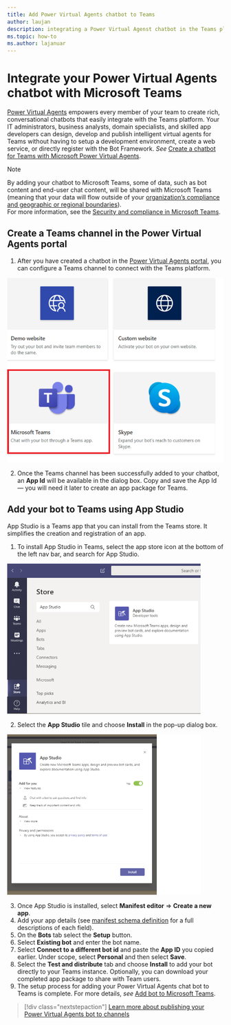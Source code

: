 ```yaml
---
title: Add Power Virtual Agents chatbot to Teams
author: laujan
description: integrating a Power Virtual Agenst chatbot in the Teams platform
ms.topic: how-to
ms.author: lajanuar
---
```


# Integrate your Power Virtual Agents chatbot with Microsoft Teams

[Power Virtual Agents](/power-virtual-agents/fundamentals-what-is-power-virtual-agents) empowers every member of your team to create rich, conversational chatbots that easily integrate with the Teams platform. Your IT administrators, business analysts, domain specialists, and skilled app developers can design, develop and publish intelligent virtual agents for Teams without having to setup a development environment, create a web service, or directly register with the Bot Framework.  *See* [Create a chatbot for Teams with Microsoft Power Virtual Agents](../what-are-bots.md).

> [!NOTE]
> By adding your chatbot to Microsoft Teams, some of data, such as bot content and end-user chat content, will be shared with Microsoft Teams (meaning that your data will flow outside of your [organization’s compliance and geographic or regional boundaries](/power-virtual-agents/data-location)). <br/>
> For more information, see the [Security and compliance in Microsoft Teams](/MicrosoftTeams/security-compliance-overview).

## Create a Teams channel in the Power Virtual Agents portal

1. After you have created a chatbot in the [Power Virtual Agents portal](https://powervirtualagents.microsoft.com), you can configure a Teams channel to connect with the Teams platform.

![channels in power virtual agents portal](../../assets/images/pva-channels.png)

2. Once the Teams channel has been successfully added to your chatbot, an **App Id** will be available in the dialog box. Copy and save the App Id — you will need it later to create an app package for Teams.

## Add your bot to Teams using App Studio

App Studio is a Teams app that you can install from the Teams store. It simplifies the creation and registration of an app.

1. To install App Studio in Teams, select the app store icon at the bottom of the left nav bar, and search for App Studio.
>
<img  width="450px" title="Finding App Studio in the Store" src="../../assets/images/get-started/app-studio-store.png"/>

2. Select the **App Studio** tile and choose **Install** in the pop-up dialog box.
>
<img  width="450px" title="Installing App Studio" src="../../assets/images/get-started/app-studio-install.png"/>

3. Once App Studio is installed, select **Manifest editor**  => **Create a new app**.
1. Add your app details (see [manifest schema definition](../../resources/schema/manifest-schema.md) for a full descriptions of each field).
1. On the **Bots** tab select the **Setup** button.
1. Select **Existing bot** and enter the bot name.
1. Select **Connect to a different bot id** and paste the **App ID** you copied earlier. Under scope, select **Personal** and then select **Save**.
1. Select the **Test and distribute** tab and choose **Install** to add your bot directly to your Teams instance. Optionally, you can download your completed app package to share with Team users.
1. The setup process for adding your Power Virtual Agents chat bot to Teams is complete. For more details, *see* [Add bot to Microsoft Teams](/power-virtual-agents/publication-add-bot-to-microsoft-teams).

> [!div class="nextstepaction"]
> [Learn more about publishing your Power Virtual Agents bot to channels](/power-virtual-agents/publication-fundamentals-publish-channels)